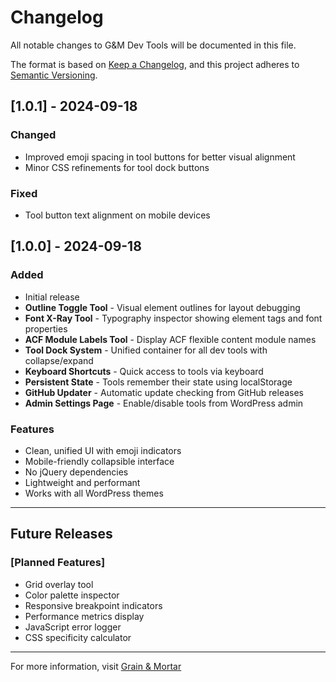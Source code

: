 # Changelog

All notable changes to G&M Dev Tools will be documented in this file.

The format is based on [Keep a Changelog](https://keepachangelog.com/en/1.0.0/),
and this project adheres to [Semantic Versioning](https://semver.org/spec/v2.0.0.html).

## [1.0.1] - 2024-09-18

### Changed
- Improved emoji spacing in tool buttons for better visual alignment
- Minor CSS refinements for tool dock buttons

### Fixed
- Tool button text alignment on mobile devices

## [1.0.0] - 2024-09-18

### Added
- Initial release
- **Outline Toggle Tool** - Visual element outlines for layout debugging
- **Font X-Ray Tool** - Typography inspector showing element tags and font properties
- **ACF Module Labels Tool** - Display ACF flexible content module names
- **Tool Dock System** - Unified container for all dev tools with collapse/expand
- **Keyboard Shortcuts** - Quick access to tools via keyboard
- **Persistent State** - Tools remember their state using localStorage
- **GitHub Updater** - Automatic update checking from GitHub releases
- **Admin Settings Page** - Enable/disable tools from WordPress admin

### Features
- Clean, unified UI with emoji indicators
- Mobile-friendly collapsible interface
- No jQuery dependencies
- Lightweight and performant
- Works with all WordPress themes

---

## Future Releases

### [Planned Features]
- Grid overlay tool
- Color palette inspector
- Responsive breakpoint indicators
- Performance metrics display
- JavaScript error logger
- CSS specificity calculator

---

For more information, visit [Grain & Mortar](https://grainandmortar.com)